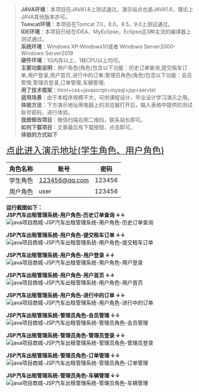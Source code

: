 >  <strong><b>JAVA环境</b></strong>：本项目在JAVA1.8上测试通过，演示站点也是JAVA1.8，理论上JAVA其他版本亦可。  
>  <strong><b>Tomcat环境</b></strong>：本项目在Tomcat 7.0，8.0，8.5，9.0上测试通过。  
>  <strong><b>IDE环境</b></strong>：本项目已经在IDEA，MyEclipse，Eclipse这3种主流的编译器上测试通过。  
>  <strong><b>系统环境</b></strong>：Windows XP-Windows10或者 Windows Server2000-Windows Server2019  
>  <strong><b>硬件环境</b></strong>：1G内存以上，1核CPU以上均可。  
>  <strong><b>主要功能说明</b></strong>：用户角色(角色)包含以下功能：历史订单查询,提交租车订单,用户登录,用户首页,进行中的订单;管理员角色(角色)包含以下功能：会员管理,管理员登录,订单管理,车辆管理;  
>  <strong><b>用了技术框架</b></strong>：html+css+javascript+mysql+jsp+servlet  
>  <strong><b>适用场景</b></strong>：由于本程序规模不大，可供课程设计，毕业设计学习演示之用。  
>  <strong><b>体验方法</b></strong>：下方演示地址用电脑上的浏览器打开后，输入表格中提供的测试账号密码，进行体验。  
>  <strong><b>我想修改项目</b></strong>：微信扫描右侧二维码，联系站长即可。  
>  <strong><b>如何下载项目</b></strong>：文章最后有下载按钮，点击即可。     
<strong><b>体验的方式</b></strong><b>如下</b>  
  
  <a  rel="nofollow"  href="http://www.javademo.site:15022/jsp_car_zujie/" target="_blank"><u><font size="5">点此进入演示地址(学生角色、用户角色)</font></u></a>  
  
  |  角色名称  |  账号  |  密码  |  
  | ------ | ------ | ------ |  
  |  学生角色  |  123456@qq.com  |  123456  |  
  |  用户角色  |  user  |  123456  |  
  
<strong><b>运行截图</b></strong><b>如下：</b>  
<strong><b> JSP汽车出租管理系统-用户角色-历史订单查询 ↓↓</b></strong> 
![java项目商城-JSP汽车出租管理系统-用户角色-历史订单查询](http://icodeshop.duwen.ink/fb9da056c2f2434abedb31b02ae7516a.jpg?imageMogr2/auto-orient/thumbnail/1397x/format/png/blur/1x0/quality/75|watermark/1/image/aHR0cDovL2ljb2Rlc2hvcC5kdXdlbi5pbmsvYmxvZ28uanBn/dissolve/100/gravity/SouthEast/dx/10/dy/10) 

  
<strong><b> JSP汽车出租管理系统-用户角色-提交租车订单 ↓↓</b></strong> 
![java项目商城-JSP汽车出租管理系统-用户角色-提交租车订单](http://icodeshop.duwen.ink/c8068d02b42a46c7a0518b7a730bec7d.jpg?imageMogr2/auto-orient/thumbnail/1397x/format/png/blur/1x0/quality/75|watermark/1/image/aHR0cDovL2ljb2Rlc2hvcC5kdXdlbi5pbmsvYmxvZ28uanBn/dissolve/100/gravity/SouthEast/dx/10/dy/10) 

  
<strong><b> JSP汽车出租管理系统-用户角色-用户登录 ↓↓</b></strong> 
![java项目商城-JSP汽车出租管理系统-用户角色-用户登录](http://icodeshop.duwen.ink/14b504b5ba5146358bf6a175c63f8659.jpg?imageMogr2/auto-orient/thumbnail/1397x/format/png/blur/1x0/quality/75|watermark/1/image/aHR0cDovL2ljb2Rlc2hvcC5kdXdlbi5pbmsvYmxvZ28uanBn/dissolve/100/gravity/SouthEast/dx/10/dy/10) 

  
<strong><b> JSP汽车出租管理系统-用户角色-用户首页 ↓↓</b></strong> 
![java项目商城-JSP汽车出租管理系统-用户角色-用户首页](http://icodeshop.duwen.ink/e0144cee4ad84a09b491d5cffe8d9415.jpg?imageMogr2/auto-orient/thumbnail/1397x/format/png/blur/1x0/quality/75|watermark/1/image/aHR0cDovL2ljb2Rlc2hvcC5kdXdlbi5pbmsvYmxvZ28uanBn/dissolve/100/gravity/SouthEast/dx/10/dy/10) 

  
<strong><b> JSP汽车出租管理系统-用户角色-进行中的订单 ↓↓</b></strong> 
![java项目商城-JSP汽车出租管理系统-用户角色-进行中的订单](http://icodeshop.duwen.ink/cce2ab167370465ca294b43ea2d92b6b.jpg?imageMogr2/auto-orient/thumbnail/1397x/format/png/blur/1x0/quality/75|watermark/1/image/aHR0cDovL2ljb2Rlc2hvcC5kdXdlbi5pbmsvYmxvZ28uanBn/dissolve/100/gravity/SouthEast/dx/10/dy/10) 

  
<strong><b> JSP汽车出租管理系统-管理员角色-会员管理 ↓↓</b></strong> 
![java项目商城-JSP汽车出租管理系统-管理员角色-会员管理](http://icodeshop.duwen.ink/a1406644412543b7900ed0d0f1f09741.jpg?imageMogr2/auto-orient/thumbnail/1397x/format/png/blur/1x0/quality/75|watermark/1/image/aHR0cDovL2ljb2Rlc2hvcC5kdXdlbi5pbmsvYmxvZ28uanBn/dissolve/100/gravity/SouthEast/dx/10/dy/10) 

  
<strong><b> JSP汽车出租管理系统-管理员角色-管理员登录 ↓↓</b></strong> 
![java项目商城-JSP汽车出租管理系统-管理员角色-管理员登录](http://icodeshop.duwen.ink/0374ebaa5c2343ff9d0747ff99ab745e.jpg?imageMogr2/auto-orient/thumbnail/1397x/format/png/blur/1x0/quality/75|watermark/1/image/aHR0cDovL2ljb2Rlc2hvcC5kdXdlbi5pbmsvYmxvZ28uanBn/dissolve/100/gravity/SouthEast/dx/10/dy/10) 

  
<strong><b> JSP汽车出租管理系统-管理员角色-订单管理 ↓↓</b></strong> 
![java项目商城-JSP汽车出租管理系统-管理员角色-订单管理](http://icodeshop.duwen.ink/66f76c06465f4bbdb7dd9cb50bbad56d.jpg?imageMogr2/auto-orient/thumbnail/1397x/format/png/blur/1x0/quality/75|watermark/1/image/aHR0cDovL2ljb2Rlc2hvcC5kdXdlbi5pbmsvYmxvZ28uanBn/dissolve/100/gravity/SouthEast/dx/10/dy/10) 

  
<a id="download"></a><strong><b> JSP汽车出租管理系统-管理员角色-车辆管理 ↓↓</b></strong> 
![java项目商城-JSP汽车出租管理系统-管理员角色-车辆管理](http://icodeshop.duwen.ink/4e7689b65dd94a0daad9801d2a830647.jpg?imageMogr2/auto-orient/thumbnail/1397x/format/png/blur/1x0/quality/75|watermark/1/image/aHR0cDovL2ljb2Rlc2hvcC5kdXdlbi5pbmsvYmxvZ28uanBn/dissolve/100/gravity/SouthEast/dx/10/dy/10) 

  
<p style="display:none"  >本源码关键字： 网页 web  毕业设计 实训 项目 计算机专业 软件开发 网站 程序 软件 管理系统 gui</p>  

